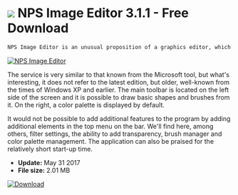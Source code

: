 # ![](https://cdn.softexe.net/static/icon/f/nps-image-editor-11004.png) NPS Image Editor 3.1.1 - Free Download

```sh
NPS Image Editor is an unusual proposition of a graphics editor, which combines the ease of use of Windows known from Paint, but adding it to many more tools, including filters, transparency and unusual brushes.
```
[![NPS Image Editor](https:https://tse4.mm.bing.net/th?id=OIP.A-wzHZ3csPRUPNdImNum0AHaEo&pid=Api)](https://softexe.net/win/multimedia/graphics-design/nps-image-editor:ppRRd.html)

The service is very similar to that known from the Microsoft tool, but what's interesting, it does not refer to the latest edition, but older, well-known from the times of Windows XP and earlier. The main toolbar is located on the left side of the screen and it is possible to draw basic shapes and brushes from it. On the right, a color palette is displayed by default.
 
 It would not be possible to add additional features to the program by adding additional elements in the top menu on the bar. We'll find here, among others, filter settings, the ability to add transparency, brush manager and color palette management. The application can also be praised for the relatively short start-up time.


- **Update:** May 31 2017
- **File size:** 2.01 MB

[![Download](https://cdn.softexe.net/static/img/download.png)](https://softexe.net/win/multimedia/graphics-design/nps-image-editor:ppRRd.html)

